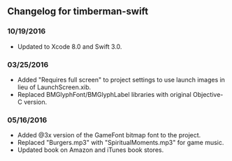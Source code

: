 ## Changelog for timberman-swift

### 10/19/2016
- Updated to Xcode 8.0 and Swift 3.0.

### 03/25/2016
- Added "Requires full screen" to project settings to use launch images in lieu of LaunchScreen.xib.
- Replaced BMGlyphFont/BMGlyphLabel libraries with original Objective-C version.

### 05/16/2016
- Added @3x version of the GameFont bitmap font to the project.
- Replaced "Burgers.mp3" with "SpiritualMoments.mp3" for game music.
- Updated book on Amazon and iTunes book stores.
